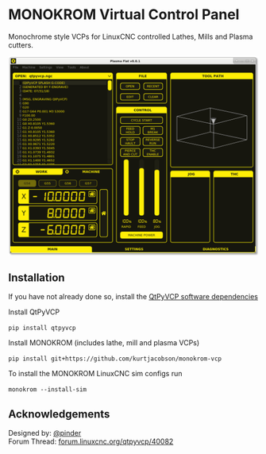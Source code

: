 # MONOKROM Virtual Control Panel

Monochrome style VCPs for LinuxCNC controlled Lathes, Mills and Plasma cutters.

![](docs/images/screenshot.png)

## Installation

If you have not already done so, install the [QtPyVCP software dependencies](http://www.qtpyvcp.com/install/prerequisites.html#software-dependencies)

Install QtPyVCP

`pip install qtpyvcp`

Install MONOKROM (includes lathe, mill and plasma VCPs)

`pip install git+https://github.com/kurtjacobson/monokrom-vcp`

To install the MONOKROM LinuxCNC sim configs run 

`monokrom --install-sim`

## Acknowledgements

Designed by: [@pinder](https://forum.linuxcnc.org/cb-profile/pinder)  
Forum Thread: [forum.linuxcnc.org/qtpyvcp/40082](https://forum.linuxcnc.org/qtpyvcp/40082)
